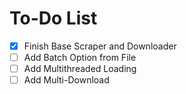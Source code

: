 # To-Do List

- [x] Finish Base Scraper and Downloader
- [ ] Add Batch Option from File
- [ ] Add Multithreaded Loading
- [ ] Add Multi-Download
